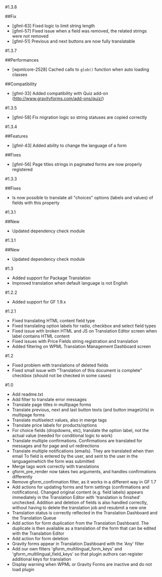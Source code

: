 #1.3.8

##Fix
* [gfml-63] Fixed logic to limit string length
* [gfml-57] Fixed issue when a field was removed, the related strings were not removed
* [gfml-51] Previous and next buttons are now fully translatable

#1.3.7

##Performances
* [wpmlcore-2528] Cached calls to `glob()` function when auto loading classes

##Compatibility
* [gfml-33] Added compatibility with Quiz add-on (http://www.gravityforms.com/add-ons/quiz/)

#1.3.5
* [gfml-58] Fix migration logic so string statuses are copied correctly

#1.3.4

##Features
* [gfml-43] Added ability to change the language of a form

##Fixes
* [gfml-56] Page titles strings in paginated forms are now properly registered

#1.3.3

##Fixes
* Is now possible to translate all "choices" options (labels and values) of fields with this property

#1.3.1

##New
* Updated dependency check module

#1.3.1

##New
* Updated dependency check module

#1.3

* Added support for Package Translation
* Improved translation when default language is not English

#1.2.2

* Added support for GF 1.9.x

#1.2.1

* Fixed translating HTML content field type
* Fixed translating option labels for radio, checkbox and select field types
* Fixed issue with broken HTML and JS on Translation Editor screen when label contains HTML content
* Fixed issues with Price Fields string registration and translation
* Added filtering on WPML Translation Management Dashboard screen


#1.2

* Fixed problem with translations of deleted fields
* Fixed small issue with "Translation of this document is complete" checkbox (should not be checked in some cases)

#1.0

* Add readme.txt
* Add filter to translate error messages
* Translate page titles in multipage forms
* Translate previous, next and last button texts (and button imageUrls) in multipage forms
* Translate multiselect values, also in merge tags
* Translate price labels for products/options
* For choice fields (dropdowns, etc), translate the option label, not the actual value (needed for conditional logic to work)
* Translate multiple confirmations. Confirmations are translated for messages and for page and url redirections
* Translate multiple notifications (emails). They are translated when then email To field is entered by the user, and sent to the user in the languageinwhich the form was submitted
* Merge tags work correctly with translations
* gform_pre_render now takes two arguments, and handles confirmations differently
* Remove gform_confirmation filter, as it works in a different way in GF 1.7
* Add actions for updating forms and form settings (confirmations and notifications). Changed original content (e.g. field labels) appears immediately in the Translation Editor with 'translation is finished' unchecked. Addition and deletion of fields is also handled correctly, without having to delete the translation job and resubmit a new one
* Translation status is correctly reflected in the Translation Dashboard and the Translation Queue
* Add action for form duplication from the Translation Dashboard. The duplicate is then available as a translation of the form that can be edited with the Translation Editor
* Add action for form deletion
* Gravity forms appear in Translation Dashboard with the 'Any' filter
* Add our own filters 'gform_multilingual_form_keys' and 'gform_multilingual_field_keys' so that plugin authors can register additional keys for translation
* Display warning when WPML or Gravity Forms are inactive and do not load plugin
